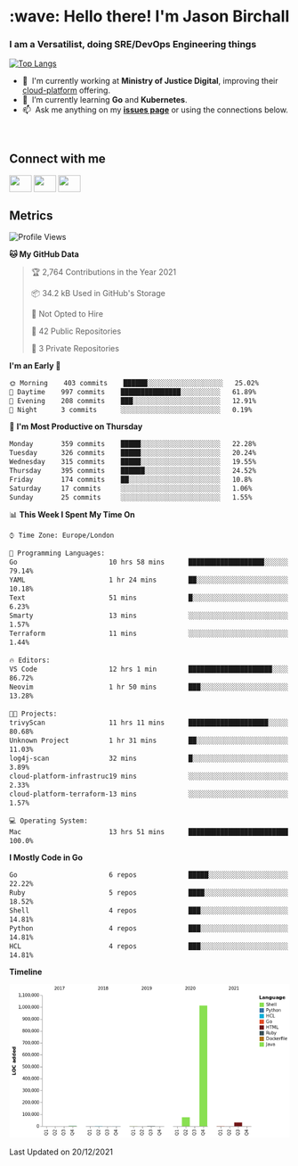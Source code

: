 <h1 align="left" id="jason-title">:wave: Hello there! I'm Jason Birchall</h1>
<h3 align="left">I am a Versatilist, doing SRE/DevOps Engineering things</h3>

[![Top Langs](https://github-readme-stats.vercel.app/api?username=jasonBirchall&show_icons=true&count_private=true&include_all_commits=true&theme=gruvbox)](https://github.com/anuraghazra/github-readme-stats)

- :office: &nbsp;I'm currently working at **Ministry of Justice Digital**, improving their [cloud-platform](https://github.com/ministryofjustice/cloud-platform) offering.
- :seedling: &nbsp;I’m currently learning **Go** and **Kubernetes**.
- :mailbox: &nbsp;Ask me anything on my **[issues page]** or using the connections below.


<br>

<h2>Connect with me</h2>
<p>
<a href="https://twitter.com/jsonBirchall" target="blank"><img align="center" src="https://cdn.jsdelivr.net/npm/simple-icons@3.0.1/icons/twitter.svg" alt="" height="30" width="40" /></a>
<a href="https://keybase.io/json0" target="blank"><img align="center" src="https://cdn.jsdelivr.net/npm/simple-icons@3.0.1/icons/keybase.svg" alt="" height="30" width="40" /></a>
<a href="https://www.reddit.com/user/kakorate" target="blank"><img align="center" src="https://cdn.jsdelivr.net/npm/simple-icons@3.0.1/icons/reddit.svg" alt="" height="30" width="40" /></a>
</p>

<h2>Metrics</h2>

<!--START_SECTION:waka-->
![Profile Views](http://img.shields.io/badge/Profile%20Views-1-blue)

**🐱 My GitHub Data** 

> 🏆 2,764 Contributions in the Year 2021
 > 
> 📦 34.2 kB Used in GitHub's Storage 
 > 
> 🚫 Not Opted to Hire
 > 
> 📜 42 Public Repositories 
 > 
> 🔑 3 Private Repositories  
 > 
**I'm an Early 🐤** 

```text
🌞 Morning    403 commits    ██████░░░░░░░░░░░░░░░░░░░   25.02% 
🌆 Daytime    997 commits    ███████████████░░░░░░░░░░   61.89% 
🌃 Evening    208 commits    ███░░░░░░░░░░░░░░░░░░░░░░   12.91% 
🌙 Night      3 commits      ░░░░░░░░░░░░░░░░░░░░░░░░░   0.19%

```
📅 **I'm Most Productive on Thursday** 

```text
Monday       359 commits    █████░░░░░░░░░░░░░░░░░░░░   22.28% 
Tuesday      326 commits    █████░░░░░░░░░░░░░░░░░░░░   20.24% 
Wednesday    315 commits    █████░░░░░░░░░░░░░░░░░░░░   19.55% 
Thursday     395 commits    ██████░░░░░░░░░░░░░░░░░░░   24.52% 
Friday       174 commits    ██░░░░░░░░░░░░░░░░░░░░░░░   10.8% 
Saturday     17 commits     ░░░░░░░░░░░░░░░░░░░░░░░░░   1.06% 
Sunday       25 commits     ░░░░░░░░░░░░░░░░░░░░░░░░░   1.55%

```


📊 **This Week I Spent My Time On** 

```text
⌚︎ Time Zone: Europe/London

💬 Programming Languages: 
Go                       10 hrs 58 mins      ███████████████████░░░░░░   79.14% 
YAML                     1 hr 24 mins        ██░░░░░░░░░░░░░░░░░░░░░░░   10.18% 
Text                     51 mins             █░░░░░░░░░░░░░░░░░░░░░░░░   6.23% 
Smarty                   13 mins             ░░░░░░░░░░░░░░░░░░░░░░░░░   1.57% 
Terraform                11 mins             ░░░░░░░░░░░░░░░░░░░░░░░░░   1.44%

🔥 Editors: 
VS Code                  12 hrs 1 min        █████████████████████░░░░   86.72% 
Neovim                   1 hr 50 mins        ███░░░░░░░░░░░░░░░░░░░░░░   13.28%

🐱‍💻 Projects: 
trivyScan                11 hrs 11 mins      ████████████████████░░░░░   80.68% 
Unknown Project          1 hr 31 mins        ██░░░░░░░░░░░░░░░░░░░░░░░   11.03% 
log4j-scan               32 mins             █░░░░░░░░░░░░░░░░░░░░░░░░   3.89% 
cloud-platform-infrastruc19 mins             ░░░░░░░░░░░░░░░░░░░░░░░░░   2.33% 
cloud-platform-terraform-13 mins             ░░░░░░░░░░░░░░░░░░░░░░░░░   1.57%

💻 Operating System: 
Mac                      13 hrs 51 mins      █████████████████████████   100.0%

```

**I Mostly Code in Go** 

```text
Go                       6 repos             █████░░░░░░░░░░░░░░░░░░░░   22.22% 
Ruby                     5 repos             ████░░░░░░░░░░░░░░░░░░░░░   18.52% 
Shell                    4 repos             ███░░░░░░░░░░░░░░░░░░░░░░   14.81% 
Python                   4 repos             ███░░░░░░░░░░░░░░░░░░░░░░   14.81% 
HCL                      4 repos             ███░░░░░░░░░░░░░░░░░░░░░░   14.81%

```


**Timeline**

![Chart not found](https://raw.githubusercontent.com/jasonBirchall/jasonBirchall/main/charts/bar_graph.png) 


 Last Updated on 20/12/2021
<!--END_SECTION:waka-->

<!-- links -->

[issues page]: https://github.com/jasonBirchall/jasonBirchall/issues "jasonBirchall/issues"
